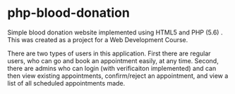 # php-blood-donation

Simple blood donation website implemented using HTML5 and PHP (5.6) . This was created as a project for a Web Development Course.

There are two types of users in this application. First there are regular users, who can go and book an appointment easily, at any time.
Second, there are admins who can login (with verificaiton implemented) and can then view existing appointments, confirm/reject an appointment, and view a list of all scheduled appointments made.

